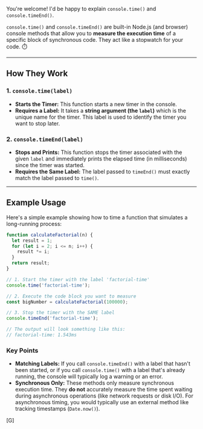 You're welcome\! I'd be happy to explain `console.time()` and `console.timeEnd()`.

`console.time()` and `console.timeEnd()` are built-in Node.js (and browser) console methods that allow you to **measure the execution time** of a specific block of synchronous code. They act like a stopwatch for your code. ⏱️

-----

## How They Work

### 1\. `console.time(label)`

  * **Starts the Timer:** This function starts a new timer in the console.
  * **Requires a Label:** It takes a **string argument (the `label`)** which is the unique name for the timer. This label is used to identify the timer you want to stop later.

### 2\. `console.timeEnd(label)`

  * **Stops and Prints:** This function stops the timer associated with the given `label` and immediately prints the elapsed time (in milliseconds) since the timer was started.
  * **Requires the Same Label:** The label passed to `timeEnd()` must exactly match the label passed to `time()`.

-----

## Example Usage

Here's a simple example showing how to time a function that simulates a long-running process:

```javascript
function calculateFactorial(n) {
  let result = 1;
  for (let i = 2; i <= n; i++) {
    result *= i;
  }
  return result;
}

// 1. Start the timer with the label 'factorial-time'
console.time('factorial-time');

// 2. Execute the code block you want to measure
const bigNumber = calculateFactorial(100000);

// 3. Stop the timer with the SAME label
console.timeEnd('factorial-time');

// The output will look something like this:
// factorial-time: 1.543ms
```

### Key Points

  * **Matching Labels:** If you call `console.timeEnd()` with a label that hasn't been started, or if you call `console.time()` with a label that's already running, the console will typically log a warning or an error.
  * **Synchronous Only:** These methods only measure synchronous execution time. They **do not** accurately measure the time spent waiting during asynchronous operations (like network requests or disk I/O). For asynchronous timing, you would typically use an external method like tracking timestamps (`Date.now()`).

  [G]
